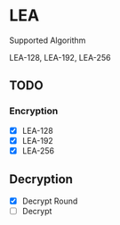 # LEA

Supported Algorithm

LEA-128, LEA-192, LEA-256

## TODO

### Encryption
- [x] LEA-128
- [x] LEA-192
- [x] LEA-256

## Decryption
- [x] Decrypt Round
- [ ] Decrypt
